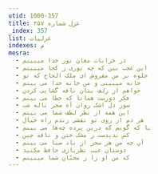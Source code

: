 ```yaml
---
utid: 1000-357
title: غزل شماره ۳۵۷
_index: 357
list: غزلیات
indexes: م
mesra:
  - در خرابات مغان نور خدا میبینم
  - این عجب بین که چه نوری ز کجا میبینم
  - جلوه بر من مفروش ای ملک الحاج که تو
  - خانه میبینی و من خانه خدا می بینم
  - خواهم از زلف بتان نافه گشایی کردن
  - فکر دورست همانا که خطا می بینم
  - سوز دل اشک روان آه سحر ناله شب
  - این همه از نظر لطف شما می بینم
  - هر دم از روی تو نقشی زندم راه خیال
  - با که گویم که درین پرده چه‌ها می بینم
  - کس ندیدست ز مشک ختن و نافه چین
  - آن چه من هر سحر از باد صبا می بینم
  - دوستان عیب نظربازی حافظ مکنید
  - که من او را ز محبّان شما میبینم
---
```

